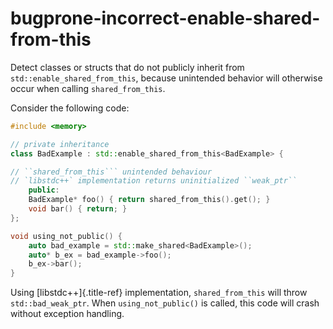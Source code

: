 # bugprone-incorrect-enable-shared-from-this

Detect classes or structs that do not publicly inherit from
`std::enable_shared_from_this`, because unintended behavior will
otherwise occur when calling `shared_from_this`.

Consider the following code:

````c++
#include <memory>

// private inheritance
class BadExample : std::enable_shared_from_this<BadExample> {

// ``shared_from_this``` unintended behaviour
// `libstdc++` implementation returns uninitialized ``weak_ptr``
    public:
    BadExample* foo() { return shared_from_this().get(); }
    void bar() { return; }
};

void using_not_public() {
    auto bad_example = std::make_shared<BadExample>();
    auto* b_ex = bad_example->foo();
    b_ex->bar();
}
````

Using [libstdc++]{.title-ref} implementation, `shared_from_this` will
throw `std::bad_weak_ptr`. When `using_not_public()` is called, this
code will crash without exception handling.
